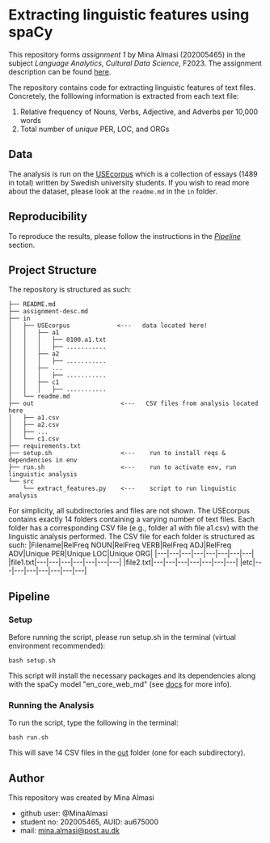 # Extracting linguistic features using spaCy

This repository forms *assignment 1* by Mina Almasi (202005465) in the subject *Language Analytics*, *Cultural Data Science*, F2023. The assignment description can be found [here](https://github.com/AU-CDS/assignment-1---linguistic-analysis-using-nlp-MinaAlmasi/blob/main/assignment-desc.md). 

The repository contains code for extracting linguistic features of text files. Concretely, the folllowing information is extracted from each text file: 
1. Relative frequency of Nouns, Verbs, Adjective, and Adverbs per 10,000 words
2. Total number of *unique* PER, LOC, and ORGs

## Data 
The analysis is run on the [USEcorpus](https://ota.bodleian.ox.ac.uk/repository/xmlui/handle/20.500.12024/2457) which is a collection of essays (1489 in total) written by Swedish university students. If you wish to read more about the dataset, please look at the ```readme.md``` in the ```in``` folder.

## Reproducibility 
To reproduce the results, please follow the instructions in the [*Pipeline*](https://github.com/AU-CDS/assignment-1---linguistic-analysis-using-nlp-MinaAlmasi#pipeline) section. 

## Project Structure 
The repository is structured as such:

```
├── README.md
├── assignment-desc.md
├── in
│   ├── USEcorpus             <---   data located here!
│   │   ├── a1
│   │   │   ├── 0100.a1.txt
│   │   │   ├── ...........
│   │   ├── a2
│   │   │   ├── ...........
│   │   ├── ...
│   │   │   ├── ...........
│   │   ├── c1
│   │   │   ├── ...........
│   └── readme.md
├── out                        <---   CSV files from analysis located here 
│   ├── a1.csv
│   ├── a2.csv
│   ├── ...
│   └── c1.csv
├── requirements.txt 
├── setup.sh                   <---    run to install reqs & dependencies in env
├── run.sh                     <---    run to activate env, run linguistic analysis
└── src
    └── extract_features.py    <---    script to run linguistic analysis
```

For simplicity, all subdirectories and files are not shown. The USEcorpus contains exactly 14 folders containing a varying number of text files. Each folder has a corresponding CSV file (e.g., folder a1 with file a1.csv) with the linguistic analysis performed. The CSV file for each folder is structured as such: 
|Filename|RelFreq NOUN|RelFreq VERB|RelFreq ADJ|RelFreq ADV|Unique PER|Unique LOC|Unique ORG|
|---|---|---|---|---|---|---|---|
|file1.txt|---|---|---|---|---|---|---|
|file2.txt|---|---|---|---|---|---|---|
|etc|---|---|---|---|---|---|---|

## Pipeline
### Setup
Before running the script, please run setup.sh in the terminal (virtual environment recommended):

```
bash setup.sh
```
This script will install the necessary packages and its dependencies along with the spaCy model "en_core_web_md" (see [docs](https://spacy.io/models/en) for more info). 

### Running the Analysis
To run the script, type the following in the terminal: 
```
bash run.sh
```

This will save 14 CSV files in the [out](https://github.com/AU-CDS/assignment-1---linguistic-analysis-using-nlp-MinaAlmasi/tree/main/out) folder (one for each subdirectory).

## Author 
This repository was created by Mina Almasi
- github user: @MinaAlmasi
- student no: 202005465, AUID: au675000
- mail: mina.almasi@post.au.dk 
